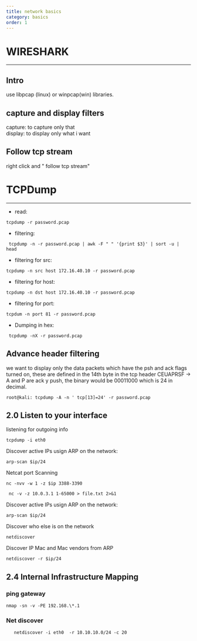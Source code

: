 ```yaml
---
title: network basics  
category: basics
order: 1
---
```


# WIRESHARK
---

## Intro

use libpcap (linux) or winpcap(win) libraries.


## capture and display filters

capture: to capture only that  
display: to display only what i want  


## Follow tcp stream
right click and " follow tcp stream"


# TCPDump
---

* read:
```
tcpdump -r password.pcap
```
* filtering:
```
 tcpdump -n -r password.pcap | awk -F " " '{print $3}' | sort -u | head
```

* filtering for src:
```
tcpdump -n src host 172.16.40.10 -r password.pcap
```
* filtering for host:
```
tcpdump -n dst host 172.16.40.10 -r password.pcap
```
* filtering  for port:
```
tcpdum -n port 81 -r password.pcap
```

* Dumping in hex:
```
 tcpdump -nX -r password.pcap
```

## Advance header filtering
we want to display only the data packets which have the psh and ack flags turned on, these are defined in the 14th byte in the tcp header
CEUAPRSF -> A and P are ack y push, the binary would be 00011000 which is 24 in decimal.

```
root@kali: tcpdump -A -n ' tcp[13]=24' -r password.pcap
```

## 2.0 Listen to your interface

listening for outgoing info
```
tcpdump -i eth0

```

 Discover active IPs usign ARP on the network:
```
arp-scan $ip/24
```


Netcat port Scanning

```
nc -nvv -w 1 -z $ip 3388-3390
```

```
 nc -v -z 10.0.3.1 1-65000 > file.txt 2>&1
```
Discover active IPs usign ARP on the network:
```
arp-scan $ip/24

```

Discover who else is on the network

``` 
netdiscover
```

Discover IP Mac and Mac vendors from ARP
```
netdiscover -r $ip/24
```

## 2.4 Internal Infrastructure Mapping

### ping gateway
```
nmap -sn -v -PE 192.168.\*.1
```

### Net discover
```
   netdiscover -i eth0  -r 10.10.10.0/24 -c 20
```
